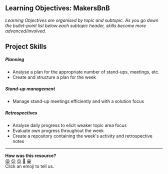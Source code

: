 ## Learning Objectives: MakersBnB

*Learning Objectives are organised by topic and subtopic. As you go down the bullet-point list below each subtopic header, skills become more advanced/involved.*

## Project Skills

##### Planning
- Analyse a plan for the appropriate number of stand-ups, meetings, etc.
- Create and structure a plan for the week

##### Stand-up management
- Manage stand-up meetings efficiently and with a solution focus

##### Retrospectives
- Analyse daily progress to elicit weaker topic area focus
- Evaluate own progress throughout the week
- Create a repository containing the week's activity and retrospective notes

<!-- BEGIN GENERATED SECTION DO NOT EDIT -->

---

**How was this resource?**  
[😫](https://airtable.com/shrUJ3t7KLMqVRFKR?prefill_Repository=makersacademy/course&prefill_File=makersbnb/learning_objectives.md&prefill_Sentiment=😫) [😕](https://airtable.com/shrUJ3t7KLMqVRFKR?prefill_Repository=makersacademy/course&prefill_File=makersbnb/learning_objectives.md&prefill_Sentiment=😕) [😐](https://airtable.com/shrUJ3t7KLMqVRFKR?prefill_Repository=makersacademy/course&prefill_File=makersbnb/learning_objectives.md&prefill_Sentiment=😐) [🙂](https://airtable.com/shrUJ3t7KLMqVRFKR?prefill_Repository=makersacademy/course&prefill_File=makersbnb/learning_objectives.md&prefill_Sentiment=🙂) [😀](https://airtable.com/shrUJ3t7KLMqVRFKR?prefill_Repository=makersacademy/course&prefill_File=makersbnb/learning_objectives.md&prefill_Sentiment=😀)  
Click an emoji to tell us.

<!-- END GENERATED SECTION DO NOT EDIT -->
